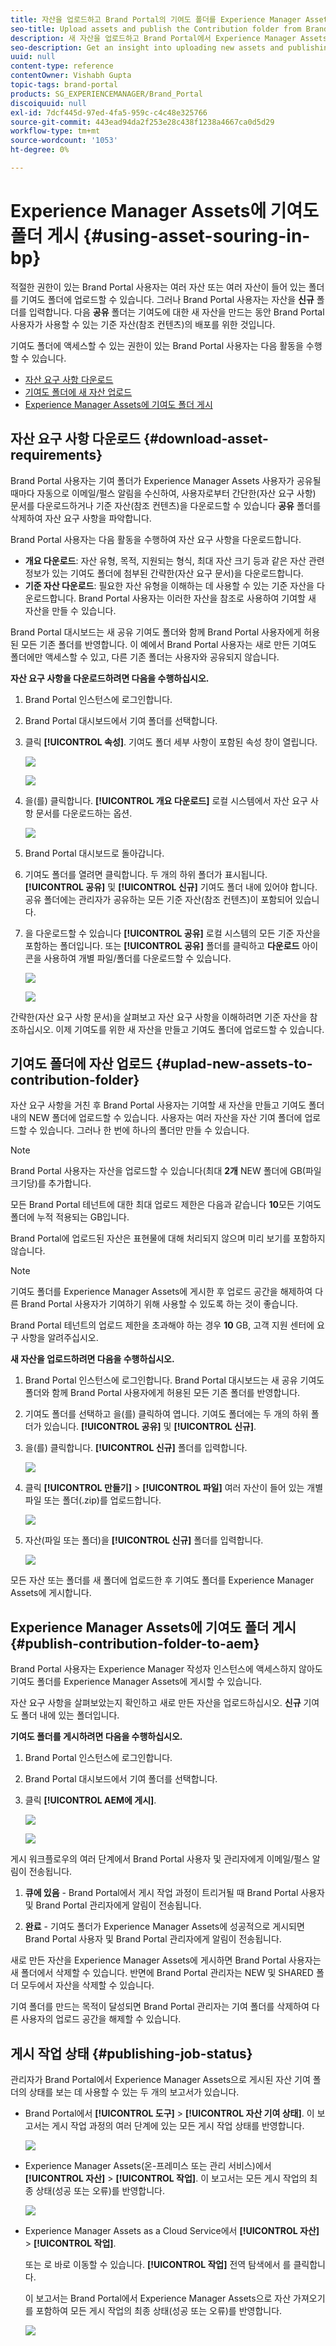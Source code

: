```yaml
---
title: 자산을 업로드하고 Brand Portal의 기여도 폴더를 Experience Manager Assets에 게시합니다
seo-title: Upload assets and publish the Contribution folder from Brand Portal to Experience Manager Assets
description: 새 자산을 업로드하고 Brand Portal에서 Experience Manager Assets으로 기여도 폴더를 게시하는 방법에 대한 통찰력을 얻을 수 있습니다.
seo-description: Get an insight into uploading new assets and publishing the contribution folder from Brand Portal to Experience Manager Assets.
uuid: null
content-type: reference
contentOwner: Vishabh Gupta
topic-tags: brand-portal
products: SG_EXPERIENCEMANAGER/Brand_Portal
discoiquuid: null
exl-id: 7dcf445d-97ed-4fa5-959c-c4c48e325766
source-git-commit: 443ead94da2f253e28c438f1238a4667ca0d5d29
workflow-type: tm+mt
source-wordcount: '1053'
ht-degree: 0%

---
```


# Experience Manager Assets에 기여도 폴더 게시 {#using-asset-souring-in-bp}

적절한 권한이 있는 Brand Portal 사용자는 여러 자산 또는 여러 자산이 들어 있는 폴더를 기여도 폴더에 업로드할 수 있습니다. 그러나 Brand Portal 사용자는 자산을 **신규** 폴더를 입력합니다. 다음 **공유** 폴더는 기여도에 대한 새 자산을 만드는 동안 Brand Portal 사용자가 사용할 수 있는 기준 자산(참조 컨텐츠)의 배포를 위한 것입니다.

기여도 폴더에 액세스할 수 있는 권한이 있는 Brand Portal 사용자는 다음 활동을 수행할 수 있습니다.

* [자산 요구 사항 다운로드](#download-asset-requirements)
* [기여도 폴더에 새 자산 업로드](#uplad-new-assets-to-contribution-folder)
* [Experience Manager Assets에 기여도 폴더 게시](#publish-contribution-folder-to-aem)

## 자산 요구 사항 다운로드 {#download-asset-requirements}

Brand Portal 사용자는 기여 폴더가 Experience Manager Assets 사용자가 공유될 때마다 자동으로 이메일/펄스 알림을 수신하여, 사용자로부터 간단한(자산 요구 사항) 문서를 다운로드하거나 기준 자산(참조 컨텐츠)을 다운로드할 수 있습니다 **공유** 폴더를 삭제하여 자산 요구 사항을 파악합니다.

Brand Portal 사용자는 다음 활동을 수행하여 자산 요구 사항을 다운로드합니다.

* **개요 다운로드**: 자산 유형, 목적, 지원되는 형식, 최대 자산 크기 등과 같은 자산 관련 정보가 있는 기여도 폴더에 첨부된 간략한(자산 요구 문서)을 다운로드합니다.
* **기준 자산 다운로드**: 필요한 자산 유형을 이해하는 데 사용할 수 있는 기준 자산을 다운로드합니다. Brand Portal 사용자는 이러한 자산을 참조로 사용하여 기여할 새 자산을 만들 수 있습니다.

Brand Portal 대시보드는 새 공유 기여도 폴더와 함께 Brand Portal 사용자에게 허용된 모든 기존 폴더를 반영합니다. 이 예에서 Brand Portal 사용자는 새로 만든 기여도 폴더에만 액세스할 수 있고, 다른 기존 폴더는 사용자와 공유되지 않습니다.

**자산 요구 사항을 다운로드하려면 다음을 수행하십시오.**

1. Brand Portal 인스턴스에 로그인합니다.
1. Brand Portal 대시보드에서 기여 폴더를 선택합니다.
1. 클릭 **[!UICONTROL 속성]**. 기여도 폴더 세부 사항이 포함된 속성 창이 열립니다.

   ![](assets/properties.png)

   ![](assets/download-asset-requirement2.png)

1. 을(를) 클릭합니다. **[!UICONTROL 개요 다운로드]** 로컬 시스템에서 자산 요구 사항 문서를 다운로드하는 옵션.

   ![](assets/download.png)

1. Brand Portal 대시보드로 돌아갑니다.
1. 기여도 폴더를 열려면 클릭합니다. 두 개의 하위 폴더가 표시됩니다.**[!UICONTROL 공유]** 및 **[!UICONTROL 신규]** 기여도 폴더 내에 있어야 합니다. 공유 폴더에는 관리자가 공유하는 모든 기준 자산(참조 컨텐츠)이 포함되어 있습니다.
1. 을 다운로드할 수 있습니다 **[!UICONTROL 공유]** 로컬 시스템의 모든 기준 자산을 포함하는 폴더입니다.
또는 **[!UICONTROL 공유]** 폴더를 클릭하고 **다운로드** 아이콘을 사용하여 개별 파일/폴더를 다운로드할 수 있습니다.

   ![](assets/download.png)

   ![](assets/download-asset-requirement5.png)

간략한(자산 요구 사항 문서)을 살펴보고 자산 요구 사항을 이해하려면 기준 자산을 참조하십시오. 이제 기여도를 위한 새 자산을 만들고 기여도 폴더에 업로드할 수 있습니다.


## 기여도 폴더에 자산 업로드 {#uplad-new-assets-to-contribution-folder}

자산 요구 사항을 거친 후 Brand Portal 사용자는 기여할 새 자산을 만들고 기여도 폴더 내의 NEW 폴더에 업로드할 수 있습니다. 사용자는 여러 자산을 자산 기여 폴더에 업로드할 수 있습니다. 그러나 한 번에 하나의 폴더만 만들 수 있습니다.

>[!NOTE]
>
>Brand Portal 사용자는 자산을 업로드할 수 있습니다(최대 **2개** NEW 폴더에 GB(파일 크기당)를 추가합니다.
>
>모든 Brand Portal 테넌트에 대한 최대 업로드 제한은 다음과 같습니다 **10**&#x200B;모든 기여도 폴더에 누적 적용되는 GB입니다.
>
>Brand Portal에 업로드된 자산은 표현물에 대해 처리되지 않으며 미리 보기를 포함하지 않습니다.

>[!NOTE]
>
>기여도 폴더를 Experience Manager Assets에 게시한 후 업로드 공간을 해제하여 다른 Brand Portal 사용자가 기여하기 위해 사용할 수 있도록 하는 것이 좋습니다.
>
>Brand Portal 테넌트의 업로드 제한을 초과해야 하는 경우 **10** GB, 고객 지원 센터에 요구 사항을 알려주십시오.


**새 자산을 업로드하려면 다음을 수행하십시오.**

1. Brand Portal 인스턴스에 로그인합니다.
Brand Portal 대시보드는 새 공유 기여도 폴더와 함께 Brand Portal 사용자에게 허용된 모든 기존 폴더를 반영합니다.

1. 기여도 폴더를 선택하고 을(를) 클릭하여 엽니다. 기여도 폴더에는 두 개의 하위 폴더가 있습니다. **[!UICONTROL 공유]** 및 **[!UICONTROL 신규]**.

1. 을(를) 클릭합니다. **[!UICONTROL 신규]** 폴더를 입력합니다.

   ![](assets/upload-new-assets4.png)

1. 클릭 **[!UICONTROL 만들기]** > **[!UICONTROL 파일]** 여러 자산이 들어 있는 개별 파일 또는 폴더(.zip)를 업로드합니다.

   ![](assets/upload-new-assets5.png)

1. 자산(파일 또는 폴더)을 **[!UICONTROL 신규]** 폴더를 입력합니다.

   ![](assets/upload-asset4.png)

모든 자산 또는 폴더를 새 폴더에 업로드한 후 기여도 폴더를 Experience Manager Assets에 게시합니다.


## Experience Manager Assets에 기여도 폴더 게시 {#publish-contribution-folder-to-aem}

Brand Portal 사용자는 Experience Manager 작성자 인스턴스에 액세스하지 않아도 기여도 폴더를 Experience Manager Assets에 게시할 수 있습니다.

자산 요구 사항을 살펴보았는지 확인하고 새로 만든 자산을 업로드하십시오. **신규** 기여도 폴더 내에 있는 폴더입니다.

**기여도 폴더를 게시하려면 다음을 수행하십시오.**

1. Brand Portal 인스턴스에 로그인합니다.

1. Brand Portal 대시보드에서 기여 폴더를 선택합니다.
1. 클릭 **[!UICONTROL AEM에 게시]**.

   ![](assets/export.png)

   ![](assets/publish-contribution-folder-to-aem1.png)

게시 워크플로우의 여러 단계에서 Brand Portal 사용자 및 관리자에게 이메일/펄스 알림이 전송됩니다.

1. **큐에 있음** - Brand Portal에서 게시 작업 과정이 트리거될 때 Brand Portal 사용자 및 Brand Portal 관리자에게 알림이 전송됩니다.

1. **완료** - 기여도 폴더가 Experience Manager Assets에 성공적으로 게시되면 Brand Portal 사용자 및 Brand Portal 관리자에게 알림이 전송됩니다.

새로 만든 자산을 Experience Manager Assets에 게시하면 Brand Portal 사용자는 새 폴더에서 삭제할 수 있습니다. 반면에 Brand Portal 관리자는 NEW 및 SHARED 폴더 모두에서 자산을 삭제할 수 있습니다.

기여 폴더를 만드는 목적이 달성되면 Brand Portal 관리자는 기여 폴더를 삭제하여 다른 사용자의 업로드 공간을 해제할 수 있습니다.

## 게시 작업 상태 {#publishing-job-status}

관리자가 Brand Portal에서 Experience Manager Assets으로 게시된 자산 기여 폴더의 상태를 보는 데 사용할 수 있는 두 개의 보고서가 있습니다.

* Brand Portal에서 **[!UICONTROL 도구]** > **[!UICONTROL 자산 기여 상태]**. 이 보고서는 게시 작업 과정의 여러 단계에 있는 모든 게시 작업 상태를 반영합니다.

   ![](assets/contribution-folder-status.png)

* Experience Manager Assets(온-프레미스 또는 관리 서비스)에서 **[!UICONTROL 자산]** > **[!UICONTROL 작업]**. 이 보고서는 모든 게시 작업의 최종 상태(성공 또는 오류)를 반영합니다.

   ![](assets/publishing-status.png)

* Experience Manager Assets as a Cloud Service에서 **[!UICONTROL 자산]** > **[!UICONTROL 작업]**.

   또는 로 바로 이동할 수 있습니다. **[!UICONTROL 작업]** 전역 탐색에서 를 클릭합니다.

   이 보고서는 Brand Portal에서 Experience Manager Assets으로 자산 가져오기를 포함하여 모든 게시 작업의 최종 상태(성공 또는 오류)를 반영합니다.

   ![](assets/cloud-service-job-status.png)

<!--
>[!NOTE]
>
>Currently, no report is generated in AEM Assets as a Cloud Service for the Asset Sourcing workflow. 
-->
